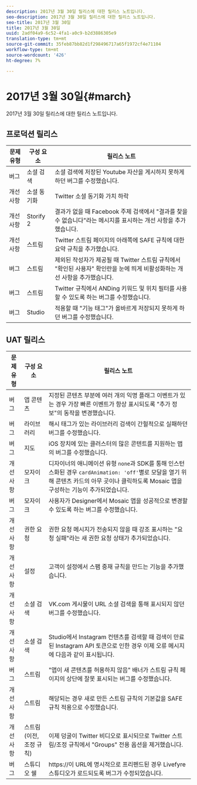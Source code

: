 ```yaml
---
description: 2017년 3월 30일 릴리스에 대한 릴리스 노트입니다.
seo-description: 2017년 3월 30일 릴리스에 대한 릴리스 노트입니다.
seo-title: 2017년 3월 30일
title: 2017년 3월 30일
uuid: 2adf04a9-6c52-4fa1-a0c9-b2d3886305e9
translation-type: tm+mt
source-git-commit: 35feb87bb82d1f298496717a65f1972cf4e71104
workflow-type: tm+mt
source-wordcount: '426'
ht-degree: 7%

---
```



# 2017년 3월 30일{#march}

2017년 3월 30일 릴리스에 대한 릴리스 노트입니다.

## 프로덕션 릴리스

| 문제 유형 | 구성 요소 | 릴리스 노트 |
|---|---|---|
| 버그 | 소셜 검색 | 소셜 검색에 저장된 Youtube 자산을 게시하지 못하게 하던 버그를 수정했습니다. |
| 개선 사항 | 소셜 동기화 | Twitter 소셜 동기화 가치 하락 |
| 개선 사항 | Storify 2 | 결과가 없을 때 Facebook 주제 검색에서 &quot;결과를 찾을 수 없습니다&quot;라는 메시지를 표시하는 개선 사항을 추가했습니다. |
| 개선 사항 | 스트림 | Twitter 스트림 페이지의 아래쪽에 SAFE 규칙에 대한 요약 규칙을 추가했습니다. |
| 버그 | 스트림 | 제외된 작성자가 제공될 때 Twitter 스트림 규칙에서 &quot;확인된 사용자&quot; 확인란을 눈에 띄게 비활성화하는 개선 사항을 추가했습니다. |
| 버그 | 스트림 | Twitter 규칙에서 ANDing 키워드 및 위치 필터를 사용할 수 있도록 하는 버그를 수정했습니다. |
| 버그 | Studio | 적용할 때 &quot;기능 태그&quot;가 올바르게 저장되지 못하게 하던 버그를 수정했습니다. |

## UAT 릴리스

| 문제 유형 | 구성 요소 | 릴리스 노트 |
|---|---|---|
| 버그 | 앱 콘텐츠 | 지정된 콘텐츠 부분에 여러 개의 익명 플래그 이벤트가 있는 경우 가장 빠른 이벤트가 항상 표시되도록 &quot;추가 정보&quot;의 동작을 변경했습니다. |
| 버그 | 라이브러리 | 해시 태그가 있는 라이브러리 검색이 간헐적으로 실패하던 버그를 수정했습니다. |
| 버그 | 지도 | iOS 장치에 있는 클러스터의 많은 콘텐트를 지원하는 맵의 버그를 수정했습니다. |
| 개선 사항 | 모자이크 | 디자이너의 애니메이션 유형 `none`과 SDK를 통해 인스턴스화된 경우 `cardAnimation: 'off'`별로 모달을 열기 위해 콘텐츠 카드의 아무 곳이나 클릭하도록 Mosaic 앱을 구성하는 기능이 추가되었습니다. |
| 버그 | 모자이크 | 사용자가 Designer에서 Mosaic 앱을 성공적으로 변경할 수 있도록 하는 버그를 수정했습니다. |
| 개선 사항 | 권한 요청 | 권한 요청 메시지가 전송되지 않을 때 강조 표시하는 &quot;요청 실패&quot;라는 새 권한 요청 상태가 추가되었습니다. |
| 개선 사항 | 설정 | 고객이 설정에서 스팸 중재 규칙을 만드는 기능을 추가했습니다. |
| 개선 사항 | 소셜 검색 | VK.com 게시물이 URL 소셜 검색을 통해 표시되지 않던 버그를 수정했습니다. |
| 개선 사항 | 소셜 검색 | Studio에서 Instagram 컨텐츠를 검색할 때 검색이 만료된 Instagram API 토큰으로 인한 경우 이제 오류 메시지에 다음과 같이 표시됩니다. |
| 버그 | 스트림 | &quot;앱이 새 콘텐츠를 허용하지 않음&quot; 배너가 스트림 규칙 페이지의 상단에 잘못 표시되는 버그를 수정했습니다. |
| 개선 사항 | 스트림 | 해당되는 경우 새로 만든 스트림 규칙의 기본값을 SAFE 규칙 적용으로 수정했습니다. |
| 개선 사항 | 스트림(이전, 조정 규칙) | 이제 덩굴이 Twitter 비디오로 표시되므로 Twitter 스트림/조정 규칙에서 &quot;Groups&quot; 전용 옵션을 제거했습니다. |
| 버그 | 스튜디오 쉘 | https://이 URL에 명시적으로 프리펜드된 경우 Livefyre 스튜디오가 로드되도록 버그가 수정되었습니다. |

